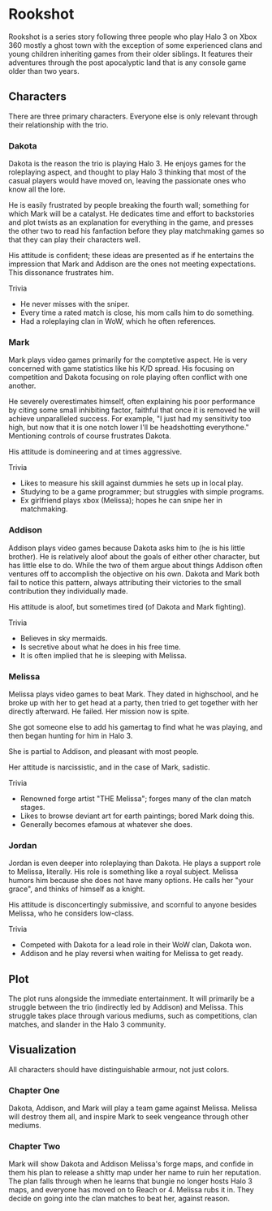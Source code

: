 # Rookshot

Rookshot is a series story following three people who play Halo 3 on Xbox 360 mostly a ghost town with the exception of some experienced clans and young children inheriting games from their older siblings. It features their adventures through the post apocalyptic land that is any console game older than two years.

## Characters

There are three primary characters. Everyone else is only relevant through their relationship with the trio.

### Dakota

Dakota is the reason the trio is playing Halo 3. He enjoys games for the roleplaying aspect, and thought to play Halo 3 thinking that most of the casual players would have moved on, leaving the passionate ones who know all the lore.

He is easily frustrated by people breaking the fourth wall; something for which Mark will be a catalyst. He dedicates time and effort to backstories and plot twists as an explanation for everything in the game, and presses the other two to read his fanfaction before they play matchmaking games so that they can play their characters well.

His attitude is confident; these ideas are presented as if he entertains the impression that Mark and Addison are the ones not meeting expectations. This dissonance frustrates him.

Trivia

 * He never misses with the sniper.
 * Every time a rated match is close, his mom calls him to do something.
 * Had a roleplaying clan in WoW, which he often references.

### Mark

Mark plays video games primarily for the comptetive aspect. He is very concerned with game statistics like his K/D spread. His focusing on competition and Dakota focusing on role playing often conflict with one another.

He severely overestimates himself, often explaining his poor performance by citing some small inhibiting factor, faithful that once it is removed he will achieve unparalleled success. For example, "I just had my sensitivity too high, but now that it is one notch lower I'll be headshotting everythone." Mentioning controls of course frustrates Dakota.

His attitude is domineering and at times aggressive.

Trivia

 * Likes to measure his skill against dummies he sets up in local play.
 * Studying to be a game programmer; but struggles with simple programs.
 * Ex girlfriend plays xbox (Melissa); hopes he can snipe her in matchmaking.

### Addison

Addison plays video games because Dakota asks him to (he is his little brother). He is relatively aloof about the goals of either other character, but has little else to do. While the two of them argue about things Addison often ventures off to accomplish the objective on his own. Dakota and Mark both fail to notice this pattern, always attributing their victories to the small contribution they individually made.

His attitude is aloof, but sometimes tired (of Dakota and Mark fighting).

Trivia

 * Believes in sky mermaids.
 * Is secretive about what he does in his free time.
 * It is often implied that he is sleeping with Melissa.

### Melissa

Melissa plays video games to beat Mark. They dated in highschool, and he broke up with her to get head at a party, then tried to get together with her directly afterward. He failed. Her mission now is spite.

She got someone else to add his gamertag to find what he was playing, and then began hunting for him in Halo 3.

She is partial to Addison, and pleasant with most people.

Her attitude is narcissistic, and in the case of Mark, sadistic.

Trivia

 * Renowned forge artist "THE Melissa"; forges many of the clan match stages.
 * Likes to browse deviant art for earth paintings; bored Mark doing this.
 * Generally becomes efamous at whatever she does.

### Jordan

Jordan is even deeper into roleplaying than Dakota. He plays a support role to Melissa, literally. His role is something like a royal subject. Melissa humors him because she does not have many options. He calls her "your grace", and  thinks of himself as a knight.

His attitude is disconcertingly submissive, and scornful to anyone besides Melissa, who he considers low-class.

Trivia

 * Competed with Dakota for a lead role in their WoW clan, Dakota won.
 * Addison and he play reversi when waiting for Melissa to get ready.

## Plot

The plot runs alongside the immediate entertainment. It will primarily be a struggle between the trio (indirectly led by Addison) and Melissa. This struggle takes place through various mediums, such as competitions, clan matches, and slander in the Halo 3 community.

## Visualization

All characters should have distinguishable armour, not just colors.

### Chapter One

Dakota, Addison, and Mark will play a team game against Melissa. Melissa will destroy them all, and inspire Mark to seek vengeance through other mediums.

### Chapter Two

Mark will show Dakota and Addison Melissa's forge maps, and confide in them his plan to release a shitty map under her name to ruin her reputation. The plan falls through when he learns that bungie no longer hosts Halo 3 maps, and everyone has moved on to Reach or 4. Melissa rubs it in. They decide on going into the clan matches to beat her, against reason.
